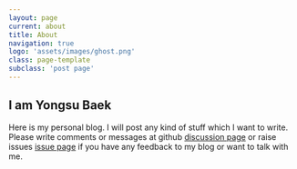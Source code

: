 ```yaml
---
layout: page
current: about
title: About
navigation: true
logo: 'assets/images/ghost.png'
class: page-template
subclass: 'post page'
---
```


## I am Yongsu Baek
Here is my personal blog.
I will post any kind of stuff which I want to write.
Please write comments or messages at github [discussion page](https://github.com/yongsubaek/yongsubaek.github.io/discussions) or raise issues [issue page](https://github.com/yongsubaek/yongsubaek.github.io/issues) if you have any feedback to my blog or want to talk with me.